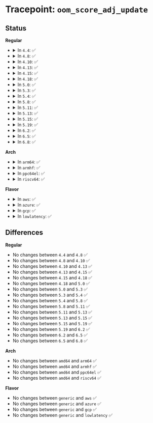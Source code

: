 # Tracepoint: <code>oom_score_adj_update</code>

## Status
<b>Regular</b>
<ul>
<li>
<details>
<summary>In <code>4.4</code>: ✅</summary>

Event:

```c
struct trace_event_raw_oom_score_adj_update {
    struct trace_entry ent;
    pid_t pid;
    char comm[16];
    short int oom_score_adj;
    char __data[0];
};
```
Function:

```c
void trace_event_raw_event_oom_score_adj_update(void *__data, struct task_struct *task);
```
</details>
</li>
<li>
<details>
<summary>In <code>4.8</code>: ✅</summary>

Event:

```c
struct trace_event_raw_oom_score_adj_update {
    struct trace_entry ent;
    pid_t pid;
    char comm[16];
    short int oom_score_adj;
    char __data[0];
};
```
Function:

```c
void trace_event_raw_event_oom_score_adj_update(void *__data, struct task_struct *task);
```
</details>
</li>
<li>
<details>
<summary>In <code>4.10</code>: ✅</summary>

Event:

```c
struct trace_event_raw_oom_score_adj_update {
    struct trace_entry ent;
    pid_t pid;
    char comm[16];
    short int oom_score_adj;
    char __data[0];
};
```
Function:

```c
void trace_event_raw_event_oom_score_adj_update(void *__data, struct task_struct *task);
```
</details>
</li>
<li>
<details>
<summary>In <code>4.13</code>: ✅</summary>

Event:

```c
struct trace_event_raw_oom_score_adj_update {
    struct trace_entry ent;
    pid_t pid;
    char comm[16];
    short int oom_score_adj;
    char __data[0];
};
```
Function:

```c
void trace_event_raw_event_oom_score_adj_update(void *__data, struct task_struct *task);
```
</details>
</li>
<li>
<details>
<summary>In <code>4.15</code>: ✅</summary>

Event:

```c
struct trace_event_raw_oom_score_adj_update {
    struct trace_entry ent;
    pid_t pid;
    char comm[16];
    short int oom_score_adj;
    char __data[0];
};
```
Function:

```c
void trace_event_raw_event_oom_score_adj_update(void *__data, struct task_struct *task);
```
</details>
</li>
<li>
<details>
<summary>In <code>4.18</code>: ✅</summary>

Event:

```c
struct trace_event_raw_oom_score_adj_update {
    struct trace_entry ent;
    pid_t pid;
    char comm[16];
    short int oom_score_adj;
    char __data[0];
};
```
Function:

```c
void trace_event_raw_event_oom_score_adj_update(void *__data, struct task_struct *task);
```
</details>
</li>
<li>
<details>
<summary>In <code>5.0</code>: ✅</summary>

Event:

```c
struct trace_event_raw_oom_score_adj_update {
    struct trace_entry ent;
    pid_t pid;
    char comm[16];
    short int oom_score_adj;
    char __data[0];
};
```
Function:

```c
void trace_event_raw_event_oom_score_adj_update(void *__data, struct task_struct *task);
```
</details>
</li>
<li>
<details>
<summary>In <code>5.3</code>: ✅</summary>

Event:

```c
struct trace_event_raw_oom_score_adj_update {
    struct trace_entry ent;
    pid_t pid;
    char comm[16];
    short int oom_score_adj;
    char __data[0];
};
```
Function:

```c
void trace_event_raw_event_oom_score_adj_update(void *__data, struct task_struct *task);
```
</details>
</li>
<li>
<details>
<summary>In <code>5.4</code>: ✅</summary>

Event:

```c
struct trace_event_raw_oom_score_adj_update {
    struct trace_entry ent;
    pid_t pid;
    char comm[16];
    short int oom_score_adj;
    char __data[0];
};
```
Function:

```c
void trace_event_raw_event_oom_score_adj_update(void *__data, struct task_struct *task);
```
</details>
</li>
<li>
<details>
<summary>In <code>5.8</code>: ✅</summary>

Event:

```c
struct trace_event_raw_oom_score_adj_update {
    struct trace_entry ent;
    pid_t pid;
    char comm[16];
    short int oom_score_adj;
    char __data[0];
};
```
Function:

```c
void trace_event_raw_event_oom_score_adj_update(void *__data, struct task_struct *task);
```
</details>
</li>
<li>
<details>
<summary>In <code>5.11</code>: ✅</summary>

Event:

```c
struct trace_event_raw_oom_score_adj_update {
    struct trace_entry ent;
    pid_t pid;
    char comm[16];
    short int oom_score_adj;
    char __data[0];
};
```
Function:

```c
void trace_event_raw_event_oom_score_adj_update(void *__data, struct task_struct *task);
```
</details>
</li>
<li>
<details>
<summary>In <code>5.13</code>: ✅</summary>

Event:

```c
struct trace_event_raw_oom_score_adj_update {
    struct trace_entry ent;
    pid_t pid;
    char comm[16];
    short int oom_score_adj;
    char __data[0];
};
```
Function:

```c
void trace_event_raw_event_oom_score_adj_update(void *__data, struct task_struct *task);
```
</details>
</li>
<li>
<details>
<summary>In <code>5.15</code>: ✅</summary>

Event:

```c
struct trace_event_raw_oom_score_adj_update {
    struct trace_entry ent;
    pid_t pid;
    char comm[16];
    short int oom_score_adj;
    char __data[0];
};
```
Function:

```c
void trace_event_raw_event_oom_score_adj_update(void *__data, struct task_struct *task);
```
</details>
</li>
<li>
<details>
<summary>In <code>5.19</code>: ✅</summary>

Event:

```c
struct trace_event_raw_oom_score_adj_update {
    struct trace_entry ent;
    pid_t pid;
    char comm[16];
    short int oom_score_adj;
    char __data[0];
};
```
Function:

```c
void trace_event_raw_event_oom_score_adj_update(void *__data, struct task_struct *task);
```
</details>
</li>
<li>
<details>
<summary>In <code>6.2</code>: ✅</summary>

Event:

```c
struct trace_event_raw_oom_score_adj_update {
    struct trace_entry ent;
    pid_t pid;
    char comm[16];
    short int oom_score_adj;
    char __data[0];
};
```
Function:

```c
void trace_event_raw_event_oom_score_adj_update(void *__data, struct task_struct *task);
```
</details>
</li>
<li>
<details>
<summary>In <code>6.5</code>: ✅</summary>

Event:

```c
struct trace_event_raw_oom_score_adj_update {
    struct trace_entry ent;
    pid_t pid;
    char comm[16];
    short int oom_score_adj;
    char __data[0];
};
```
Function:

```c
void trace_event_raw_event_oom_score_adj_update(void *__data, struct task_struct *task);
```
</details>
</li>
<li>
<details>
<summary>In <code>6.8</code>: ✅</summary>

Event:

```c
struct trace_event_raw_oom_score_adj_update {
    struct trace_entry ent;
    pid_t pid;
    char comm[16];
    short int oom_score_adj;
    char __data[0];
};
```
Function:

```c
void trace_event_raw_event_oom_score_adj_update(void *__data, struct task_struct *task);
```
</details>
</li>
</ul>
<b>Arch</b>
<ul>
<li>
<details>
<summary>In <code>arm64</code>: ✅</summary>

Event:

```c
struct trace_event_raw_oom_score_adj_update {
    struct trace_entry ent;
    pid_t pid;
    char comm[16];
    short int oom_score_adj;
    char __data[0];
};
```
Function:

```c
void trace_event_raw_event_oom_score_adj_update(void *__data, struct task_struct *task);
```
</details>
</li>
<li>
<details>
<summary>In <code>armhf</code>: ✅</summary>

Event:

```c
struct trace_event_raw_oom_score_adj_update {
    struct trace_entry ent;
    pid_t pid;
    char comm[16];
    short int oom_score_adj;
    char __data[0];
};
```
Function:

```c
void trace_event_raw_event_oom_score_adj_update(void *__data, struct task_struct *task);
```
</details>
</li>
<li>
<details>
<summary>In <code>ppc64el</code>: ✅</summary>

Event:

```c
struct trace_event_raw_oom_score_adj_update {
    struct trace_entry ent;
    pid_t pid;
    char comm[16];
    short int oom_score_adj;
    char __data[0];
};
```
Function:

```c
void trace_event_raw_event_oom_score_adj_update(void *__data, struct task_struct *task);
```
</details>
</li>
<li>
<details>
<summary>In <code>riscv64</code>: ✅</summary>

Event:

```c
struct trace_event_raw_oom_score_adj_update {
    struct trace_entry ent;
    pid_t pid;
    char comm[16];
    short int oom_score_adj;
    char __data[0];
};
```
Function:

```c
void trace_event_raw_event_oom_score_adj_update(void *__data, struct task_struct *task);
```
</details>
</li>
</ul>
<b>Flavor</b>
<ul>
<li>
<details>
<summary>In <code>aws</code>: ✅</summary>

Event:

```c
struct trace_event_raw_oom_score_adj_update {
    struct trace_entry ent;
    pid_t pid;
    char comm[16];
    short int oom_score_adj;
    char __data[0];
};
```
Function:

```c
void trace_event_raw_event_oom_score_adj_update(void *__data, struct task_struct *task);
```
</details>
</li>
<li>
<details>
<summary>In <code>azure</code>: ✅</summary>

Event:

```c
struct trace_event_raw_oom_score_adj_update {
    struct trace_entry ent;
    pid_t pid;
    char comm[16];
    short int oom_score_adj;
    char __data[0];
};
```
Function:

```c
void trace_event_raw_event_oom_score_adj_update(void *__data, struct task_struct *task);
```
</details>
</li>
<li>
<details>
<summary>In <code>gcp</code>: ✅</summary>

Event:

```c
struct trace_event_raw_oom_score_adj_update {
    struct trace_entry ent;
    pid_t pid;
    char comm[16];
    short int oom_score_adj;
    char __data[0];
};
```
Function:

```c
void trace_event_raw_event_oom_score_adj_update(void *__data, struct task_struct *task);
```
</details>
</li>
<li>
<details>
<summary>In <code>lowlatency</code>: ✅</summary>

Event:

```c
struct trace_event_raw_oom_score_adj_update {
    struct trace_entry ent;
    pid_t pid;
    char comm[16];
    short int oom_score_adj;
    char __data[0];
};
```
Function:

```c
void trace_event_raw_event_oom_score_adj_update(void *__data, struct task_struct *task);
```
</details>
</li>
</ul>

## Differences
<b>Regular</b>
<ul>
<li>
No changes between <code>4.4</code> and <code>4.8</code> ✅
</li>
<li>
No changes between <code>4.8</code> and <code>4.10</code> ✅
</li>
<li>
No changes between <code>4.10</code> and <code>4.13</code> ✅
</li>
<li>
No changes between <code>4.13</code> and <code>4.15</code> ✅
</li>
<li>
No changes between <code>4.15</code> and <code>4.18</code> ✅
</li>
<li>
No changes between <code>4.18</code> and <code>5.0</code> ✅
</li>
<li>
No changes between <code>5.0</code> and <code>5.3</code> ✅
</li>
<li>
No changes between <code>5.3</code> and <code>5.4</code> ✅
</li>
<li>
No changes between <code>5.4</code> and <code>5.8</code> ✅
</li>
<li>
No changes between <code>5.8</code> and <code>5.11</code> ✅
</li>
<li>
No changes between <code>5.11</code> and <code>5.13</code> ✅
</li>
<li>
No changes between <code>5.13</code> and <code>5.15</code> ✅
</li>
<li>
No changes between <code>5.15</code> and <code>5.19</code> ✅
</li>
<li>
No changes between <code>5.19</code> and <code>6.2</code> ✅
</li>
<li>
No changes between <code>6.2</code> and <code>6.5</code> ✅
</li>
<li>
No changes between <code>6.5</code> and <code>6.8</code> ✅
</li>
</ul>
<b>Arch</b>
<ul>
<li>
No changes between <code>amd64</code> and <code>arm64</code> ✅
</li>
<li>
No changes between <code>amd64</code> and <code>armhf</code> ✅
</li>
<li>
No changes between <code>amd64</code> and <code>ppc64el</code> ✅
</li>
<li>
No changes between <code>amd64</code> and <code>riscv64</code> ✅
</li>
</ul>
<b>Flavor</b>
<ul>
<li>
No changes between <code>generic</code> and <code>aws</code> ✅
</li>
<li>
No changes between <code>generic</code> and <code>azure</code> ✅
</li>
<li>
No changes between <code>generic</code> and <code>gcp</code> ✅
</li>
<li>
No changes between <code>generic</code> and <code>lowlatency</code> ✅
</li>
</ul>
